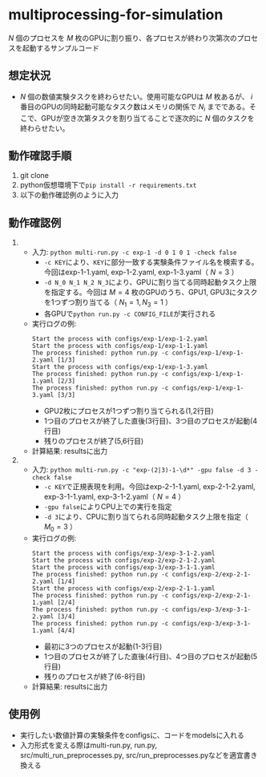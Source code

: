 # multiprocessing-for-simulation

$N$ 個のプロセスを $M$ 枚のGPUに割り振り、各プロセスが終わり次第次のプロセスを起動するサンプルコード

## 想定状況
- $N$ 個の数値実験タスクを終わらせたい。使用可能なGPUは $M$ 枚あるが、 $i$ 番目のGPUの同時起動可能なタスク数はメモリの関係で $N_i$ までである。そこで、GPUが空き次第タスクを割り当てることで逐次的に $N$ 個のタスクを終わらせたい。

## 動作確認手順

1. git clone
2. python仮想環境下で```pip install -r requirements.txt```
3. 以下の動作確認例のように入力

## 動作確認例

1. - 入力: ```python multi-run.py -c exp-1 -d 0 1 0 1 -check false```
      - ```-c KEY```により、```KEY```に部分一致する実験条件ファイル名を検索する。今回はexp-1-1.yaml, exp-1-2.yaml, exp-1-3.yaml（ $N=3$ ）
      - ```-d N_0 N_1 N_2 N_3```により、GPUに割り当てる同時起動タスク上限を指定する。今回は $M=4$ 枚のGPUのうち、GPU1, GPU3にタスクを1つずつ割り当てる（ $N_1=1, N_3=1$ ）
      - 各GPUで```python run.py -c CONFIG_FILE```が実行される
   - 実行ログの例:
        ```
        Start the process with configs/exp-1/exp-1-2.yaml
        Start the process with configs/exp-1/exp-1-1.yaml
        The process finished: python run.py -c configs/exp-1/exp-1-2.yaml [1/3]
        Start the process with configs/exp-1/exp-1-3.yaml
        The process finished: python run.py -c configs/exp-1/exp-1-1.yaml [2/3]
        The process finished: python run.py -c configs/exp-1/exp-1-3.yaml [3/3]
        ```
        - GPU2枚にプロセスが1つずつ割り当てられる(1,2行目)
        - 1つ目のプロセスが終了した直後(3行目)、3つ目のプロセスが起動(4行目)
        - 残りのプロセスが終了(5,6行目)
   - 計算結果: resultsに出力
2. - 入力: ```python multi-run.py -c "exp-(2|3)-1-\d*" -gpu false -d 3 -check false```
      - ```-c KEY```で正規表現を利用。今回はexp-2-1-1.yaml, exp-2-1-2.yaml, exp-3-1-1.yaml, exp-3-1-2.yaml（ $N=4$ ）
      - ```-gpu false```によりCPU上での実行を指定
      - ```-d 3```により、CPUに割り当てられる同時起動タスク上限を指定（ $M_0=3$ ）
   - 実行ログの例:
        ```
        Start the process with configs/exp-3/exp-3-1-2.yaml
        Start the process with configs/exp-2/exp-2-1-2.yaml
        Start the process with configs/exp-3/exp-3-1-1.yaml
        The process finished: python run.py -c configs/exp-2/exp-2-1-2.yaml [1/4]
        Start the process with configs/exp-2/exp-2-1-1.yaml
        The process finished: python run.py -c configs/exp-2/exp-2-1-1.yaml [2/4]
        The process finished: python run.py -c configs/exp-3/exp-3-1-2.yaml [3/4]
        The process finished: python run.py -c configs/exp-3/exp-3-1-1.yaml [4/4]
        ```
        - 最初に3つのプロセスが起動(1-3行目)
        - 1つ目のプロセスが終了した直後(4行目)、4つ目のプロセスが起動(5行目)
        - 残りのプロセスが終了(6-8行目)
   - 計算結果: resultsに出力

## 使用例
- 実行したい数値計算の実験条件をconfigsに、コードをmodelsに入れる
- 入力形式を変える際はmulti-run.py, run.py, src/multi_run_preprocesses.py, src/run_preprocesses.pyなどを適宜書き換える
